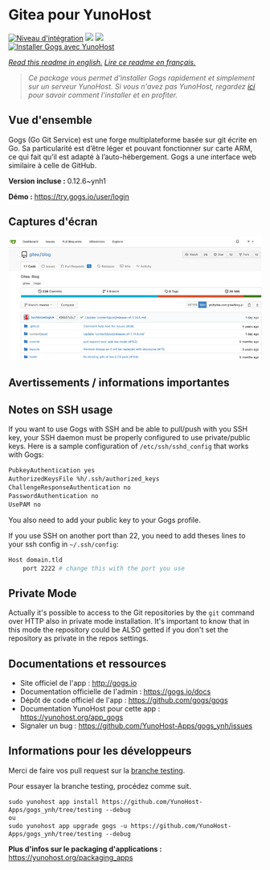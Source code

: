# Gitea pour YunoHost

[![Niveau d'intégration](https://dash.yunohost.org/integration/gogs.svg)](https://dash.yunohost.org/appci/app/gogs) ![](https://ci-apps.yunohost.org/ci/badges/gogs.status.svg) ![](https://ci-apps.yunohost.org/ci/badges/gogs.maintain.svg)  
[![Installer Gogs avec YunoHost](https://install-app.yunohost.org/install-with-yunohost.svg)](https://install-app.yunohost.org/?app=gogs)

*[Read this readme in english.](./README.md)*
*[Lire ce readme en français.](./README_fr.md)*

> *Ce package vous permet d'installer Gogs rapidement et simplement sur un serveur YunoHost.
Si vous n'avez pas YunoHost, regardez [ici](https://yunohost.org/#/install) pour savoir comment l'installer et en profiter.*

## Vue d'ensemble

Gogs (Go Git Service) est une forge multiplateforme basée sur git écrite en Go. Sa particularité est d’être léger et pouvant fonctionner sur carte ARM, ce qui fait qu’il est adapté à l’auto-hébergement. Gogs a une interface web similaire à celle de GitHub. 


**Version incluse :** 0.12.6~ynh1

**Démo :** https://try.gogs.io/user/login

## Captures d'écran

![](./doc/screenshots/screenshot.png)

## Avertissements / informations importantes

## Notes on SSH usage

If you want to use Gogs with SSH and be able to pull/push with you SSH key, your SSH daemon must be properly configured to use private/public keys. Here is a sample configuration of `/etc/ssh/sshd_config` that works with Gogs:

```bash
PubkeyAuthentication yes
AuthorizedKeysFile %h/.ssh/authorized_keys
ChallengeResponseAuthentication no
PasswordAuthentication no
UsePAM no
```

You also need to add your public key to your Gogs profile.

If you use SSH on another port than 22, you need to add theses lines to your ssh config in `~/.ssh/config`:

```bash
Host domain.tld
    port 2222 # change this with the port you use
```

## Private Mode

Actually it's possible to access to the Git repositories by the `git` command over HTTP also in private mode installation. It's important to know that in this mode the repository could be ALSO getted if you don't set the repository as private in the repos settings.

## Documentations et ressources

* Site officiel de l'app : http://gogs.io
* Documentation officielle de l'admin : https://gogs.io/docs
* Dépôt de code officiel de l'app : https://github.com/gogs/gogs
* Documentation YunoHost pour cette app : https://yunohost.org/app_gogs
* Signaler un bug : https://github.com/YunoHost-Apps/gogs_ynh/issues

## Informations pour les développeurs

Merci de faire vos pull request sur la [branche testing](https://github.com/YunoHost-Apps/gogs_ynh/tree/testing).

Pour essayer la branche testing, procédez comme suit.
```
sudo yunohost app install https://github.com/YunoHost-Apps/gogs_ynh/tree/testing --debug
ou
sudo yunohost app upgrade gogs -u https://github.com/YunoHost-Apps/gogs_ynh/tree/testing --debug
```

**Plus d'infos sur le packaging d'applications :** https://yunohost.org/packaging_apps